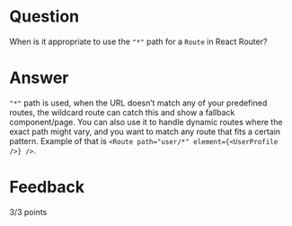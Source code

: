 # Question

When is it appropriate to use the `"*"` path for a `Route` in React Router?

# Answer
`"*"` path is used, when the URL doesn’t match any of your predefined routes, the wildcard route can catch this and show a fallback component/page. You can also use it to handle dynamic routes where the exact path might vary, and you want to match any route that fits a certain pattern. Example of that is `<Route path="user/*" element={<UserProfile />} />`.

# Feedback

3/3 points